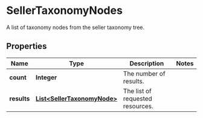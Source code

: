 

# SellerTaxonomyNodes

A list of taxonomy nodes from the seller taxonomy tree.

## Properties

Name | Type | Description | Notes
------------ | ------------- | ------------- | -------------
**count** | **Integer** | The number of results. | 
**results** | [**List&lt;SellerTaxonomyNode&gt;**](SellerTaxonomyNode.md) | The list of requested resources. | 



